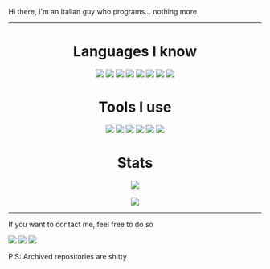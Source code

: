 Hi there, I'm an Italian guy who programs... nothing more.

---

<h1 align="center">Languages I know</h1>
<div align="center">
  <img src="https://img.shields.io/badge/c++-%2300599C.svg?style=for-the-badge&logo=c%2B%2B&logoColor=white"/>
  <img src="https://img.shields.io/badge/lua-%232C2D72.svg?style=for-the-badge&logo=lua&logoColor=white"/>
  <img src="https://img.shields.io/badge/c-%2300599C.svg?style=for-the-badge&logo=c&logoColor=white"/>
  <img src="https://img.shields.io/badge/python-3670A0?style=for-the-badge&logo=python&logoColor=ffdd54"/>
  <img src="https://img.shields.io/badge/markdown-%23000000.svg?style=for-the-badge&logo=markdown&logoColor=white"/>
  <img src="https://img.shields.io/badge/HTML5-E34F26?style=for-the-badge&logo=html5&logoColor=white"/>
  <img src="https://img.shields.io/badge/latex-%23008080.svg?style=for-the-badge&logo=latex&logoColor=white"/>
  <img src="https://img.shields.io/badge/shell_script-%23121011.svg?style=for-the-badge&logo=gnu-bash&logoColor=white"/>

</div>
<h1 align="center">Tools I use</h1>
<div align="center">
  <img src="https://img.shields.io/badge/github-%23121011.svg?style=for-the-badge&logo=github&logoColor=white"/>
  <img src="https://img.shields.io/badge/Debian-D70A53?style=for-the-badge&logo=debian&logoColor=white"/>
  <img src="https://img.shields.io/badge/Linux-FCC624?style=for-the-badge&logo=linux&logoColor=black"/>
  <img src="https://img.shields.io/badge/Firefox-FF7139?style=for-the-badge&logo=Firefox-Browser&logoColor=white"/>
  <img src="https://img.shields.io/badge/VIM-%2311AB00.svg?style=for-the-badge&logo=vim&logoColor=white"/>
  <img src="https://img.shields.io/badge/Visual%20Studio%20Code-0078d7.svg?style=for-the-badge&logo=visual-studio-code&logoColor=white"/>
</div>

<h1 align="center">Stats</h1>
<div align="center">
  <img src="https://github-readme-stats.vercel.app/api?username=LxAlessandroLx&theme=github_dark" />
  <br></br>
  <img src="https://github-readme-stats.vercel.app/api/top-langs/?username=LxAlessandroLx&theme=github_dark" />
</div>

---

If you want to contact me, feel free to do so

<a href="https://t.me/LxAlessandroLx"><img src="https://img.shields.io/badge/Telegram-contact%20me-03a9fc?style=flat&logo=telegram" /></a>
<a href="mailto:chiozzalessandro@gmail.com"><img src="https://img.shields.io/badge/Gmail-contact me-e06c75?style=flat&logo=gmail" /></a>
<a href="https://discord.com/channels/@me"><img src="https://img.shields.io/badge/Discord-LxAlessandroLx 8767-3449eb?style=flat&logo=discord" /></a>

P.S: Archived repositories are shitty
